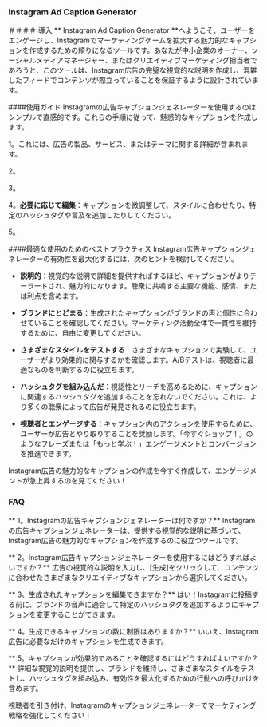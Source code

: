 ### Instagram Ad Caption Generator

＃＃＃＃ 導入
** Instagram Ad Caption Generator **へようこそ、ユーザーをエンゲージし、Instagramでマーケティングゲームを拡大する魅力的なキャプションを作成するための頼りになるツールです。あなたが中小企業のオーナー、ソーシャルメディアマネージャー、またはクリエイティブマーケティング担当者であろうと、このツールは、Instagram広告の完璧な視覚的な説明を作成し、混雑したフィードでコンテンツが際立っていることを保証するように設計されています。

####使用ガイド
Instagramの広告キャプションジェネレーターを使用するのはシンプルで直感的です。これらの手順に従って、魅惑的なキャプションを作成します。

1。これには、広告の製品、サービス、またはテーマに関する詳細が含まれます。

2。

3。

4。**必要に応じて編集**：キャプションを微調整して、スタイルに合わせたり、特定のハッシュタグや言及を追加したりしてください。

5。

####最適な使用のためのベストプラクティス
Instagram広告キャプションジェネレーターの有効性を最大化するには、次のヒントを検討してください。

-  **説明的**：視覚的な説明で詳細を提供すればするほど、キャプションがよりテーラードされ、魅力的になります。聴衆に共鳴する主要な機能、感情、または利点を含めます。

-  **ブランドにとどまる**：生成されたキャプションがブランドの声と個性に合わせていることを確認してください。マーケティング活動全体で一貫性を維持するために、自由に変更してください。

-  **さまざまなスタイルをテストする**：さまざまなキャプションで実験して、ユーザーがより効果的に関与するかを確認します。A/Bテストは、視聴者に最適なものを判断するのに役立ちます。

-  **ハッシュタグを組み込んだ**：視認性とリーチを高めるために、キャプションに関連するハッシュタグを追加することを忘れないでください。これは、より多くの聴衆によって広告が発見されるのに役立ちます。

-  **視聴者とエンゲージする**：キャプション内のアクションを使用するために、ユーザーが広告とやり取りすることを奨励します。「今すぐショップ！」のようなフレーズまたは「もっと学ぶ！」エンゲージメントとコンバージョンを推進できます。

Instagram広告の魅力的なキャプションの作成を今すぐ作成して、エンゲージメントが急上昇するのを見てください！

### FAQ

** 1。Instagramの広告キャプションジェネレーターは何ですか？**
Instagramの広告キャプションジェネレーターは、提供する視覚的な説明に基づいて、Instagram広告の魅力的なキャプションを作成するのに役立つツールです。

** 2。Instagram広告キャプションジェネレーターを使用するにはどうすればよいですか？**
広告の視覚的な説明を入力し、[生成]をクリックして、コンテンツに合わせたさまざまなクリエイティブなキャプションから選択してください。

** 3。生成されたキャプションを編集できますか？**
はい！Instagramに投稿する前に、ブランドの音声に適合して特定のハッシュタグを追加するようにキャプションを変更することができます。

** 4。生成できるキャプションの数に制限はありますか？**
いいえ、Instagram広告に必要なだけのキャプションを生成できます。

** 5。キャプションが効果的であることを確認するにはどうすればよいですか？**
詳細な視覚的説明を提供し、ブランドを維持し、さまざまなスタイルをテストし、ハッシュタグを組み込み、有効性を最大化するための行動への呼びかけを含めます。

視聴者を引き付け、Instagramのキャプションジェネレーターでマーケティング戦略を強化してください！